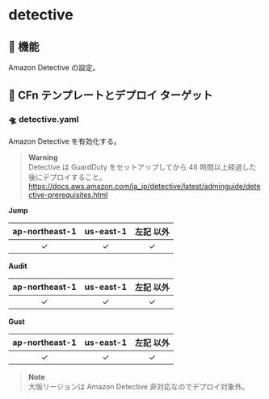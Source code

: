 # detective

## 🚀 機能

Amazon Detective の設定。

## 🚀 CFn テンプレートとデプロイ ターゲット

### 🛸 detective.yaml

Amazon Detective を有効化する。

> **Warning**  
> Detective は GuardDuty をセットアップしてから 48 時間以上経過した後にデプロイすること。  
> https://docs.aws.amazon.com/ja_jp/detective/latest/adminguide/detective-prerequisites.html

**Jump**

| ap-northeast-1 | us-east-1 | 左記 以外 |
| :------------: | :-------: | :-------: |
|    &check;     |  &check;  |  &check;  |

**Audit**

| ap-northeast-1 | us-east-1 | 左記 以外 |
| :------------: | :-------: | :-------: |
|    &check;     |  &check;  |  &check;  |

**Gust**

| ap-northeast-1 | us-east-1 | 左記 以外 |
| :------------: | :-------: | :-------: |
|    &check;     |  &check;  |  &check;  |

> **Note**  
> 大阪リージョンは Amazon Detective 非対応なのでデプロイ対象外。

